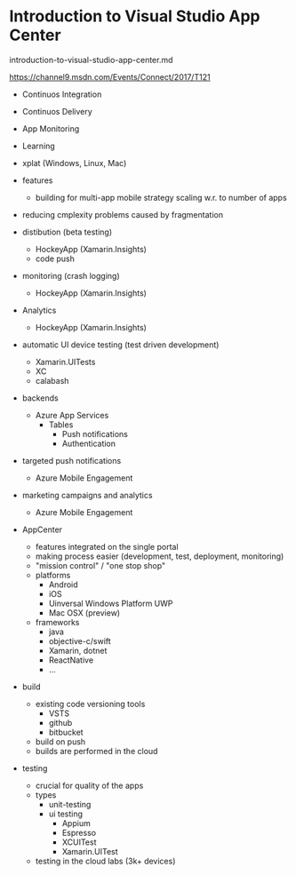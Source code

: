 # Introduction to Visual Studio App Center

introduction-to-visual-studio-app-center.md

https://channel9.msdn.com/Events/Connect/2017/T121

*   Continuos Integration
*   Continuos Delivery
*   App Monitoring
*   Learning
*   xplat (Windows, Linux, Mac)


*   features
    *   building for multi-app mobile strategy
        scaling w.r. to number of apps
   *    reducing cmplexity problems caused by fragmentation 


*   distibution (beta testing)
    *   HockeyApp (Xamarin.Insights)
    *   code push
*   monitoring (crash logging)
    *   HockeyApp (Xamarin.Insights)
*   Analytics
    *   HockeyApp (Xamarin.Insights)
*   automatic UI device testing (test driven development)
    *   Xamarin.UITests
    *   XC
    *   calabash
*   backends
    *   Azure App Services
        *   Tables
            *   Push notifications
            *   Authentication
*   targeted push notifications
    *   Azure Mobile Engagement
*   marketing campaigns and analytics    
    *   Azure Mobile Engagement


*   AppCenter
    *   features integrated on the single portal
    *   making process easier (development, test, deployment, monitoring)
    *   "mission control" / "one stop shop"
    *   platforms
        *   Android
        *   iOS
        *   Uinversal Windows Platform UWP
        *   Mac OSX (preview)
    *   frameworks
        *   java
        *   objective-c/swift
        *   Xamarin, dotnet
        *   ReactNative
        *   ...


*   build
    *   existing code versioning tools
        *   VSTS
        *   github
        *   bitbucket
    *   build on push 
    *   builds are performed in the cloud
*   testing
    *   crucial for quality of the apps
    *   types
        *   unit-testing
        *   ui testing
            *   Appium
            *   Espresso   
            *   XCUITest
            *   Xamarin.UITest
    *   testing in the cloud labs (3k+ devices)
    
